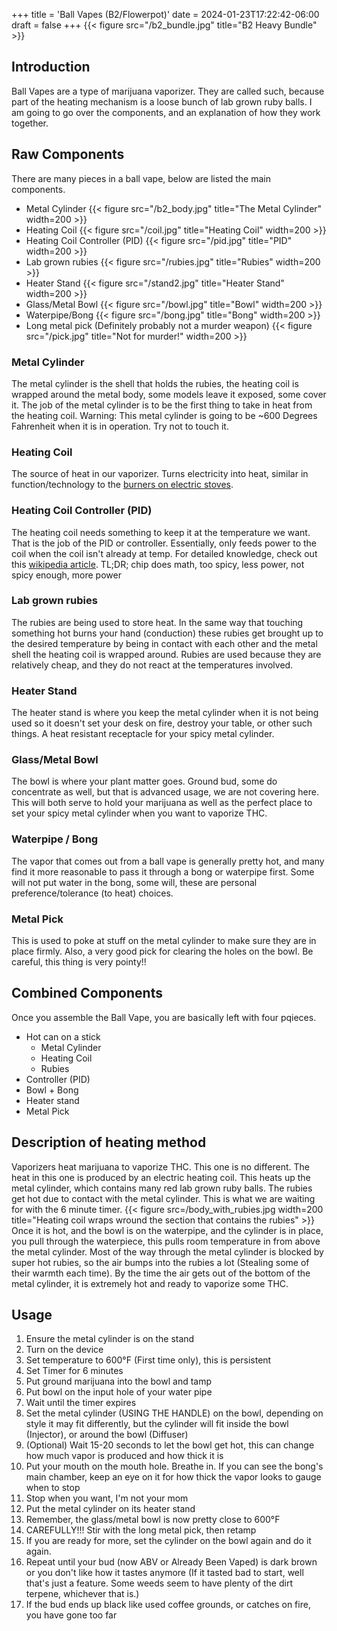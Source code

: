 +++
title = 'Ball Vapes (B2/Flowerpot)'
date = 2024-01-23T17:22:42-06:00
draft = false
+++
{{< figure src="/b2_bundle.jpg" title="B2 Heavy Bundle" >}}
## Introduction
Ball Vapes are a type of marijuana vaporizer. They are called such, because part of the heating mechanism is a loose bunch of lab grown ruby balls. I am going to go over the components, and an explanation of how they work together.

## Raw Components
There are many pieces in a ball vape, below are listed the main components. 

* Metal Cylinder {{< figure src="/b2_body.jpg" title="The Metal Cylinder" width=200 >}}
* Heating Coil {{< figure src="/coil.jpg" title="Heating Coil" width=200 >}}
* Heating Coil Controller (PID) {{< figure src="/pid.jpg" title="PID" width=200 >}}
* Lab grown rubies {{< figure src="/rubies.jpg" title="Rubies" width=200 >}}
* Heater Stand {{< figure src="/stand2.jpg" title="Heater Stand" width=200 >}}
* Glass/Metal Bowl {{< figure src="/bowl.jpg" title="Bowl" width=200 >}}
* Waterpipe/Bong {{< figure src="/bong.jpg" title="Bong" width=200 >}}
* Long metal pick (Definitely probably not a murder weapon) {{< figure src="/pick.jpg" title="Not for murder!" width=200 >}}

### Metal Cylinder
The metal cylinder is the shell that holds the rubies, the heating coil is wrapped around the metal body, some models leave it exposed, some cover it. The job of the metal cylinder is to be the first thing to take in heat from the heating coil. Warning: This metal cylinder is going to be ~600 Degrees Fahrenheit when it is in operation. Try not to touch it. 
### Heating Coil
The source of heat in our vaporizer. Turns electricity into heat, similar in function/technology to the [burners on electric stoves](https://en.wikipedia.org/wiki/Electric_stove). 
### Heating Coil Controller (PID) 
The heating coil needs something to keep it at the temperature we want. That is the job of the PID or controller. Essentially, only feeds power to the coil when the coil isn't already at temp. For detailed knowledge, check out this [wikipedia article](https://en.wikipedia.org/wiki/Proportional%E2%80%93integral%E2%80%93derivative_controller). TL;DR; chip does math, too spicy, less power, not spicy enough, more power
### Lab grown rubies 
The rubies are being used to store heat. In the same way that touching something hot burns your hand (conduction) these rubies get brought up to the desired temperature by being in contact with each other and the metal shell the heating coil is wrapped around. Rubies are used because they are relatively cheap, and they do not react at the temperatures involved.
### Heater Stand 
The heater stand is where you keep the metal cylinder when it is not being used so it doesn't set your desk on fire, destroy your table, or other such things. A heat resistant receptacle for your spicy metal cylinder. 
### Glass/Metal Bowl 
The bowl is where your plant matter goes. Ground bud, some do concentrate as well, but that is advanced usage, we are not covering here. This will both serve to hold your marijuana as well as the perfect place to set your spicy metal cylinder when you want to vaporize THC.
### Waterpipe / Bong
The vapor that comes out from a ball vape is generally pretty hot, and many find it more reasonable to pass it through a bong or waterpipe first. Some will not put water in the bong, some will, these are personal preference/tolerance (to heat) choices.
### Metal Pick
This is used to poke at stuff on the metal cylinder to make sure they are in place firmly. Also, a very good pick for clearing the holes on the bowl. Be careful, this thing is very pointy!!
## Combined Components
Once you assemble the Ball Vape, you are basically left with four pqieces.
* Hot can on a stick
  * Metal Cylinder
  * Heating Coil
  * Rubies
* Controller (PID)
* Bowl + Bong
* Heater stand
* Metal Pick

## Description of heating method
Vaporizers heat marijuana to vaporize THC. This one is no different. The heat in this one is produced by an electric heating coil. This heats up the metal cylinder, which contains many red lab grown ruby balls. The rubies get hot due to contact with the metal cylinder. This is what we are waiting for with the 6 minute timer. {{< figure src=/body_with_rubies.jpg width=200 title="Heating coil wraps wround the section that contains the rubies" >}} Once it is hot, and the bowl is on the waterpipe, and the cylinder is in place, you pull through the waterpiece, this pulls room temperature in from above the metal cylinder. Most of the way through the metal cylinder is blocked by super hot rubies, so the air bumps into the rubies a lot (Stealing some of their warmth each time). By the time the air gets out of the bottom of the metal cylinder, it is extremely hot and ready to vaporize some THC. 

## Usage
1. Ensure the metal cylinder is on the stand
2. Turn on the device
3. Set temperature to 600°F (First time only), this is persistent
4. Set Timer for 6 minutes
5. Put ground marijuana into the bowl and tamp
6. Put bowl on the input hole of your water pipe
7. Wait until the timer expires
8. Set the metal cylinder (USING THE HANDLE) on the bowl, depending on style it may fit differently, but the cylinder will fit inside the bowl (Injector), or around the bowl (Diffuser)
9. (Optional) Wait 15-20 seconds to let the bowl get hot, this can change how much vapor is produced and how thick it is
10. Put your mouth on the mouth hole. Breathe in. If you can see the bong's main chamber, keep an eye on it for how thick the vapor looks to gauge when to stop
11. Stop when you want, I'm not your mom
12. Put the metal cylinder on its heater stand
13. Remember, the glass/metal bowl is now pretty close to 600°F
14. CAREFULLY!!! Stir with the long metal pick, then retamp
15. If you are ready for more, set the cylinder on the bowl again and do it again.
16. Repeat until your bud (now ABV or Already Been Vaped) is dark brown or you don't like how it tastes anymore (If it tasted bad to start, well that's just a feature. Some weeds seem to have plenty of the dirt terpene, whichever that is.)
17. If the bud ends up black like used coffee grounds, or catches on fire, you have gone too far
